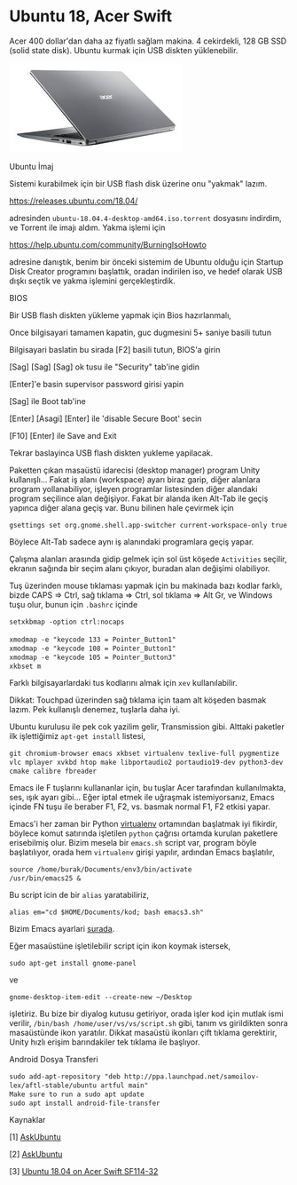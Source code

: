 # Ubuntu 18, Acer Swift

Acer 400 dollar'dan daha az fiyatlı sağlam makina. 4 cekirdekli, 128
GB SSD (solid state disk). Ubuntu kurmak için USB diskten
yüklenebilir.

![](acerswift.jpg)

Ubuntu İmaj

Sistemi kurabilmek için bir USB flash disk üzerine onu "yakmak" lazım.

https://releases.ubuntu.com/18.04/

adresinden `ubuntu-18.04.4-desktop-amd64.iso.torrent` dosyasını
indirdim, ve Torrent ile imajı aldım. Yakma işlemi için

https://help.ubuntu.com/community/BurningIsoHowto

adresine danıştık, benim bir önceki sistemim de Ubuntu olduğu için
Startup Disk Creator programını başlattık, oradan indirilen iso, ve
hedef olarak USB dışkı seçtik ve yakma işlemini gerçekleştirdik. 

BIOS

Bir USB flash diskten yükleme yapmak için Bios hazırlanmalı,

Once bilgisayari tamamen kapatin, guc dugmesini 5+ saniye basili tutun

Bilgisayari baslatin bu sirada [F2] basili tutun, BIOS'a girin

[Sag] [Sag] [Sag] ok tusu ile "Security" tab'ine gidin

[Enter]'e basin supervisor password girisi yapin

[Sag] ile Boot tab'ine

[Enter] [Asagi] [Enter] ile 'disable Secure Boot' secin

[F10] [Enter] ile Save and Exit

Tekrar baslayinca USB flash diskten yukleme yapilacak.

Paketten çıkan masaüstü idarecisi (desktop manager) program Unity
kullanışlı... Fakat iş alanı (workspace) ayarı biraz garip, diğer
alanlara program yollanabiliyor, işleyen programlar listesinden diğer
alandaki program seçilince alan değişiyor. Fakat bir alanda iken
Alt-Tab ile geçiş yapınca diğer alana geçiş var. Bunu bilinen hale
çevirmek için

```
gsettings set org.gnome.shell.app-switcher current-workspace-only true
```

Böylece Alt-Tab sadece aynı iş alanındaki programlara geçiş yapar.

Çalışma alanları arasında gidip gelmek için sol üst köşede
`Activities` seçilir, ekranın sağında bir seçim alanı çıkıyor, buradan
alan değişimi olabiliyor.

Tuş üzerinden mouse tıklaması yapmak için bu makinada bazı kodlar
farklı, bizde CAPS => Ctrl, sağ tıklama => Ctrl, sol tıklama => Alt
Gr, ve Windows tuşu olur, bunun için `.bashrc` içinde

```
setxkbmap -option ctrl:nocaps

xmodmap -e "keycode 133 = Pointer_Button1"
xmodmap -e "keycode 108 = Pointer_Button1"
xmodmap -e "keycode 105 = Pointer_Button3"
xkbset m
```

Farklı bilgisayarlardaki tus kodlarını almak için `xev` kullanılabilir.

Dikkat: Touchpad üzerinden sağ tıklama için taam alt köşeden basmak
lazım. Pek kullanışlı denemez, tuşlarla daha iyi.

Ubuntu kurulusu ile pek cok yazilim gelir, Transmission gibi. Alttaki
paketler ilk işlettiğimiz `apt-get install` listesi,


```
git chromium-browser emacs xkbset virtualenv texlive-full pygmentize
vlc mplayer xvkbd htop make libportaudio2 portaudio19-dev python3-dev
cmake calibre fbreader
```

Emacs ile F tuşlarını kullananlar için, bu tuşlar Acer tarafından
kullanılmakta, ses, ışık ayarı gibi... Eğer iptal etmek ile uğraşmak
istemiyorsanız, Emacs içinde FN tuşu ile beraber F1, F2, vs. basmak
normal F1, F2 etkisi yapar.

Emacs'i her zaman bir Python
[virtualenv](../../2018/08/virtualenv-python-izole-sanal-calsma.md)
ortamından başlatmak iyi fikirdir, böylece komut satırında işletilen
`python` çağrısı ortamda kurulan paketlere erisebilmiş olur. Bizim
mesela bir `emacs.sh` script var, program böyle başlatılıyor, orada
hem `virtualenv` girişi yapılır, ardından Emacs başlatılır,

```
source /home/burak/Documents/env3/bin/activate 
/usr/bin/emacs25 &
```

Bu script icin de bir `alias` yaratabiliriz,

```
alias em="cd $HOME/Documents/kod; bash emacs3.sh"
```

Bizim Emacs ayarlari [surada](https://github.com/burakbayramli/kod/tree/master/site-lisp).


Eğer masaüstüne işletilebilir script için ikon koymak istersek,

```
sudo apt-get install gnome-panel
```

ve

```
gnome-desktop-item-edit --create-new ~/Desktop
```

işletiriz. Bu bize bir diyalog kutusu getiriyor, orada işler kod için
mutlak ismi verilir, `/bin/bash /home/user/vs/vs/script.sh` gibi,
tanım vs girildikten sonra masaüstünde ikon yaratılır. Dikkat masaüstü
ikonları çift tıklama gerektirir, Unity hızlı erişim barındakiler tek
tıklama ile başlıyor.

Android Dosya Transferi

```
sudo add-apt-repository "deb http://ppa.launchpad.net/samoilov-lex/aftl-stable/ubuntu artful main"
Make sure to run a sudo apt update 
sudo apt install android-file-transfer
```




Kaynaklar

[1] [AskUbuntu](https://askubuntu.com/questions/1092758/how-to-make-ubuntu-18-04-gnome-workspace-prohibit-alt-tab-to-windows-on-other)

[2] [AskUbuntu](https://askubuntu.com/questions/64222/how-can-i-create-launchers-on-my-desktop)

[3] [Ubuntu 18.04 on Acer Swift SF114-32](http://michaelb.org/ubuntu-18-04-on-acer-swift/)


